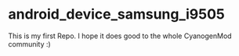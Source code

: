 android_device_samsung_i9505
============================
This is my first Repo. I hope it does good to the whole CyanogenMod community :)